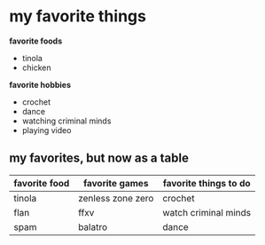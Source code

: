 # my favorite things

**favorite foods**
- tinola
- chicken 

**favorite hobbies**
- crochet
- dance
- watching criminal minds
- playing video

## my favorites, but now as a table
| **favorite food** | **favorite games** | **favorite things to do** | 
| ----------------- | ------------------ | --------------------------| 
| tinola | zenless zone zero | crochet | 
| flan | ffxv | watch criminal minds | 
| spam | balatro | dance | 